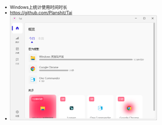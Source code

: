 - Windows上统计使用时间时长
- https://github.com/Planshit/Tai
- ![image.png](../assets/image_1675332528026_0.png)